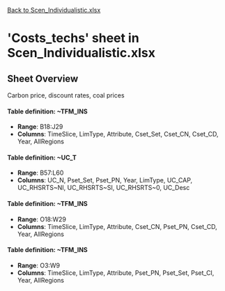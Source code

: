 [Back to Scen_Individualistic.xlsx](README.md)

# 'Costs_techs' sheet in Scen_Individualistic.xlsx

## Sheet Overview

Carbon price, discount rates, coal prices

#### Table definition: ~TFM_INS
- **Range**: B18:J29
- **Columns**: TimeSlice, LimType, Attribute, Cset_Set, Cset_CN, Cset_CD, Year, AllRegions

#### Table definition: ~UC_T
- **Range**: B57:L60
- **Columns**: UC_N, Pset_Set, Pset_PN, Year, LimType, UC_CAP, UC_RHSRTS~NI, UC_RHSRTS~SI, UC_RHSRTS~0, UC_Desc

#### Table definition: ~TFM_INS
- **Range**: O18:W29
- **Columns**: TimeSlice, LimType, Attribute, Cset_CN, Pset_PN, Cset_CD, Year, AllRegions

#### Table definition: ~TFM_INS
- **Range**: O3:W9
- **Columns**: TimeSlice, LimType, Attribute, Pset_PN, Pset_Set, Pset_CI, Year, AllRegions

